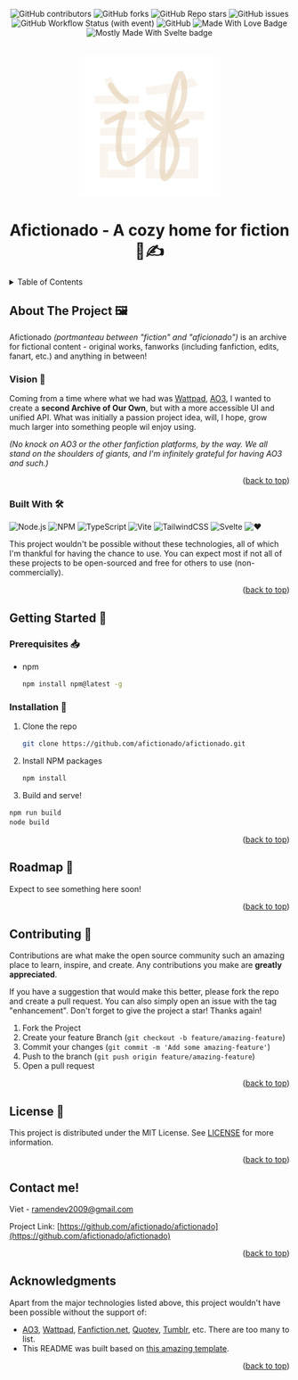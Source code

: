 <a name="readme-top"></a>

<div align="center">

![GitHub contributors](https://img.shields.io/github/contributors/afictionado/afictionado?style=for-the-badge)
![GitHub forks](https://img.shields.io/github/forks/afictionado/afictionado?style=for-the-badge)
![GitHub Repo stars](https://img.shields.io/github/stars/afictionado/afictionado?style=for-the-badge)
![GitHub issues](https://img.shields.io/github/issues/afictionado/afictionado?style=for-the-badge)
![GitHub Workflow Status (with event)](https://img.shields.io/github/actions/workflow/status/afictionado/afictionado/build.yml?style=for-the-badge)
![GitHub](https://img.shields.io/github/license/afictionado/afictionado?style=for-the-badge)
![Made With Love Badge](https://img.shields.io/badge/MADE_WITH-%E2%9D%A4-%23ff0000?style=for-the-badge)
![Mostly Made With Svelte badge](https://img.shields.io/badge/MOSTLY_MADE_WITH-SVELTE-%23ff3e00?style=for-the-badge)

</div>

<br />
<div align="center">
  <a href="https://github.com/othneildrew/Best-README-Template">
    <img src="static/assets/afictionado-icon-colored.svg" alt="Logo" width="256" height="256">
  </a>

  <h1 align="center">Afictionado - A cozy home for fiction 🧑✍</h1>
</div>

<details>
  <summary>Table of Contents</summary>
  <ol>
    <li>
      <a href="#about-the-project">About The Project</a>
      <ul>
        <li><a href="#vision">Vision</a></li>
        <li><a href="#goals">Goals</a></li>
        <li><a href="#built-with">Built With</a></li>
      </ul>
    </li>
    <li>
      <a href="#getting-started">Getting Started</a>
      <ul>
          <li><a href="#prerequisites">Prerequisites</a></li>
          <li><a href="#installation">Installation</a></li>
      </ul>
    </li>
    <li><a href="#usage">Usage</a></li>
    <li><a href="#roadmap">Roadmap</a></li>
    <li><a href="#contributing">Contributing</a></li>
    <li><a href="#license">License</a></li>
    <li><a href="#contact">Contact</a></li>
    <li><a href="#acknowledgments">Acknowledgments</a></li>
  </ol>
</details>

## About The Project 🖼️

Afictionado _(portmanteau between "fiction" and "aficionado")_ is an archive for fictional content - original works, fanworks (including fanfiction, edits, fanart, etc.) and anything in between!

### Vision 🌠

Coming from a time where what we had was [Wattpad](https://www.wattpad.com/), [AO3](https://archiveofourown.com), I wanted to create a **second Archive of Our Own**, but with a more accessible UI and unified API. What was initially a passion project idea, will, I hope, grow much larger into something people wil enjoy using.

_(No knock on AO3 or the other fanfiction platforms, by the way. We all stand on the shoulders of giants, and I'm infinitely grateful for having AO3 and such.)_

<p align="right">(<a href="#readme-top">back to top</a>)</p>

### Built With 🛠️

![Node.js](https://img.shields.io/badge/NODE.JS-%2359a347?style=for-the-badge&logo=nodedotjs&logoColor=white)
![NPM](https://img.shields.io/badge/NPM-%23CB3837?style=for-the-badge&logo=npm&logoColor=white)
![TypeScript](https://img.shields.io/badge/TYPESCRIPT-%233178C6?style=for-the-badge&logo=typescript&logoColor=white)
![Vite](https://img.shields.io/badge/VITE-%23646CFF?style=for-the-badge&logo=vite&logoColor=white)
![TailwindCSS](https://img.shields.io/badge/TAILWIND%20CSS-%2306B6D4?style=for-the-badge&logo=tailwindcss&logoColor=white)
![Svelte](https://img.shields.io/badge/SVELTE-%23ff3e00?style=for-the-badge&logo=svelte&logoColor=white)
![❤](https://img.shields.io/badge/A_LOT_OF_THIS_→_❤-%23ff0000?style=for-the-badge&logoColor=white)

This project wouldn't be possible without these technologies, all of which I'm thankful for having the chance to use. You can expect most if not all of these projects to be open-sourced and free for others to use (non-commercially).

<p align="right">(<a href="#readme-top">back to top</a>)</p>

## Getting Started 🏃

### Prerequisites 📥

- npm
  ```sh
  npm install npm@latest -g
  ```

### Installation 📲

1. Clone the repo
   ```sh
   git clone https://github.com/afictionado/afictionado.git
   ```
2. Install NPM packages
   ```sh
   npm install
   ```
3. Build and serve!

```sh
npm run build
node build
```

<p align="right">(<a href="#readme-top">back to top</a>)</p>

## Roadmap 📍

Expect to see something here soon!

<p align="right">(<a href="#readme-top">back to top</a>)</p>

## Contributing 🙌

Contributions are what make the open source community such an amazing place to learn, inspire, and create. Any contributions you make are **greatly appreciated**.

If you have a suggestion that would make this better, please fork the repo and create a pull request. You can also simply open an issue with the tag "enhancement".
Don't forget to give the project a star! Thanks again!

1. Fork the Project
2. Create your feature Branch (`git checkout -b feature/amazing-feature`)
3. Commit your changes (`git commit -m 'Add some amazing-feature'`)
4. Push to the branch (`git push origin feature/amazing-feature`)
5. Open a pull request

<p align="right">(<a href="#readme-top">back to top</a>)</p>

## License 🪪

This project is distributed under the MIT License. See [LICENSE](LICENSE) for more information.

<p align="right">(<a href="#readme-top">back to top</a>)</p>

## Contact me!

Viet - ramendev2009@gmail.com

Project Link: [https://github.com/afictionado/afictionado](https://github.com/afictionado/afictionado)

<p align="right">(<a href="#readme-top">back to top</a>)</p>

## Acknowledgments

Apart from the major technologies listed above, this project wouldn't have been possible without the support of:

- [AO3](https://archiveofourown.org), [Wattpad](https://wattpad.com), [Fanfiction.net](https://fanfiction.net), [Quotev](https://quotev.com), [Tumblr](https://tumblr.com), etc. There are too many to list.
- This README was built based on [this amazing template](https://github.com/othneildrew/Best-README-Template).

<p align="right">(<a href="#readme-top">back to top</a>)</p>
